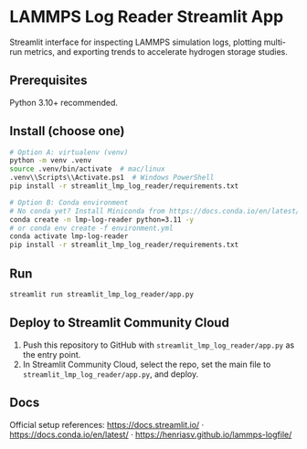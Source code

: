 # LAMMPS Log Reader Streamlit App

Streamlit interface for inspecting LAMMPS simulation logs, plotting multi-run metrics, and exporting trends to accelerate hydrogen storage studies.

## Prerequisites
Python 3.10+ recommended.

## Install (choose one)
```bash
# Option A: virtualenv (venv)
python -m venv .venv
source .venv/bin/activate  # mac/linux
.venv\\Scripts\\Activate.ps1  # Windows PowerShell
pip install -r streamlit_lmp_log_reader/requirements.txt
```

```bash
# Option B: Conda environment
# No conda yet? Install Miniconda from https://docs.conda.io/en/latest/miniconda.html
conda create -n lmp-log-reader python=3.11 -y
# or conda env create -f environment.yml
conda activate lmp-log-reader
pip install -r streamlit_lmp_log_reader/requirements.txt
```

## Run
```bash
streamlit run streamlit_lmp_log_reader/app.py
```

## Deploy to Streamlit Community Cloud
1. Push this repository to GitHub with `streamlit_lmp_log_reader/app.py` as the entry point.
2. In Streamlit Community Cloud, select the repo, set the main file to `streamlit_lmp_log_reader/app.py`, and deploy.

## Docs
Official setup references: https://docs.streamlit.io/ · https://docs.conda.io/en/latest/ · https://henriasv.github.io/lammps-logfile/
